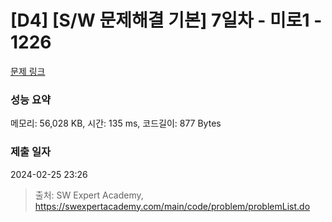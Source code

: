 # [D4] [S/W 문제해결 기본] 7일차 - 미로1 - 1226 

[문제 링크](https://swexpertacademy.com/main/code/problem/problemDetail.do?contestProbId=AV14vXUqAGMCFAYD) 

### 성능 요약

메모리: 56,028 KB, 시간: 135 ms, 코드길이: 877 Bytes

### 제출 일자

2024-02-25 23:26



> 출처: SW Expert Academy, https://swexpertacademy.com/main/code/problem/problemList.do